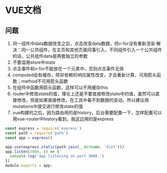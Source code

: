 # VUE文档

## 问题
1. 同一组件中data数据改变之后，点击改变data数据，但v-for没有重新渲染
解决：同一公共组件，在主页和其他页面同事引入，不同组件引入一个公共组件的话，公共组件data是两套独立的参数
2. 不要滥用store中state
3. 点击事件和v-for不能放在一个元素中，否则点击事件无效
4. computed会有缓存，除非依赖的响应属性改变，才会重新计算，可用箭头函数；method不可用箭头函数
5. 在组件中函数用箭头函数，这样可以不用缓存this
6. router中修改state的值，理论上还是不要直接修改state中的值，虽然可以直接修改，但是如果直接修改，在工具中看不到数据的变动，所以建议用mutations中提交进行修改state的值
7. vue构建的之后，因为路由用的是history，后台需要配置一下，怎样配置可以用vue-router中history看到，我这边用的是express
```javascript
const express = require('express')
const path = require('path')
const app = express()

app.use(express.static(path.join(__dirname, 'dist')))
app.listen(3000, () => {
  console.log('app listening on port 3000.')
})
module.exports = app;

```